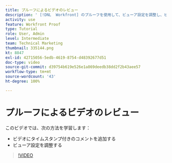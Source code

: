 ```yaml
---
title: プルーフによるビデオのレビュー
description: ' [!DNL  Workfront] のプルーフを使用して、ビューア設定を調整し、ビデオにタイムスタンプ付きのコメントを追加する方法を説明します。'
activity: use
feature: Workfront Proof
type: Tutorial
role: User, Admin
level: Intermediate
team: Technical Marketing
thumbnail: 335144.png
kt: 8847
exl-id: 42715056-5edb-4619-8754-d48392677d51
doc-type: video
source-git-commit: d39754b619e526e1a869deedb38dd2f2b43aee57
workflow-type: tm+mt
source-wordcount: '43'
ht-degree: 100%

---
```


# プルーフによるビデオのレビュー

このビデオでは、次の方法を学習します：

* ビデオにタイムスタンプ付きのコメントを追加する
* ビューア設定を調整する

>[!VIDEO](https://video.tv.adobe.com/v/335144/?quality=12)

<!--
## Learn more
* Review a video proof
-->
